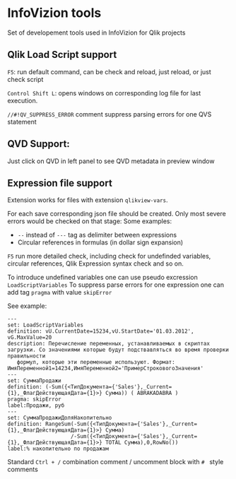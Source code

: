 # InfoVizion tools

Set of developement tools used in InfoVizion for Qlik projects

## Qlik Load Script support

`F5`: run default command, can be check and reload, just reload, or just check script

`Control Shift L`: opens windows on corresponding log file for last execution.

`//#!QV_SUPPRESS_ERROR` comment suppress parsing errors for one QVS statement

## QVD Support:

Just click on QVD in left panel to see QVD metadata in preview window

## Expression file support

Extension works for files with extension `qlikview-vars`.

For each save corresponding json file should be created. Only most severe errors would be checked on that stage:
Some examples:

- `--` instead of `---` tag as delimiter between expressions
- Circular references in formulas (in dollar sign expansion)

`F5` run more detailed check, including check for undefinded variables, circular references, Qlik Expression syntax check and so on.

To introduce undefined variables one can use pseudo excression `LoadScriptVariables`
To suppress parse errors for one expression one can add tag `pragma` with value `skipError`

See example:

```
---
set: LoadScriptVariables
definition: vU.CurrentDate=15234,vU.StartDate='01.03.2012', vG.MaxValue=20
description: Перечисление переменных, устанавливаемых в скриптах загрузки. Со значениями которые будут подствавляться во время проверки правильности 
   формул, которые эти переменные используют. Формат: ИмяПеременной1=14234,ИмяПеременной2='ПримерСтроковогоЗначения'
---
set: СуммаПродажи
definition: (-Sum({<ТипДокумента={'Sales'},_Current={1},_ФлагДействующаяДата={1}>} Сумма)) ( ABRAKADABRA )
pragma: skipError
label:Продажи, руб
---
set: СуммаПродажиДоляНакопительно
definition: RangeSum(-Sum({<ТипДокумента={'Sales'},_Current={1},_ФлагДействующаяДата={1}>} Сумма)
                    /-Sum({<ТипДокумента={'Sales'},_Current={1},_ФлагДействующаяДата={1}>} TOTAL Сумма),0,RowNo())
label:% накопительно по продажам

```

Standard `Ctrl + /` combination comment / uncomment block with `# ` style comments